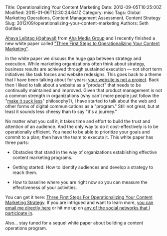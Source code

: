 Title: Operationalizing Your Content Marketing
Date: 2012-09-05T10:25:00Z
Modified: 2015-01-06T12:30:24.641Z
Category: misc
Tags: Global Marketing Operations, Content Management Assessment, Content Strategy
Slug: 2012/09/operationalizing-your-content-marketing
Authors: Seth Gottlieb

[Ahava Leibtag (@ahaval)](https://twitter.com/ahaval) from [Aha Media Group](http://www.ahamediagroup.com/) and I recently finished a new white paper called ["Three First Steps to Operationalizing Your Content Marketing"](http://info.lionbridge.com/content-marketing-operations-ebook.html?utm_name=contentoperationsebook&amp;utm_source=contenthere&amp;utm_medium=blog).  

In the white paper we discuss the huge gap between strategy and execution. While marketing organizations often think about strategy, business results are achieved through sustained execution — not short term initiatives like task forces and website redesigns. This goes back to a theme that I have been talking about for years: [your website is not a project](http://www.contenthere.net/2010/06/jeff-cram-your-website-is-not-a-project.html). Back then I liked to talk about a website as a "product" that needs to be continually maintained and improved. Given that product management is not a common strength in organizations (why can't more people just follow the "[make it suck less](http://www.codesimplicity.com/post/suck-less/)" philosophy?), I have started to talk about the web and other forms of digital communications as a "program." Still not great, but at least it sounds less cheesy than to say "it's a journey."   

No matter what you call it, it takes time and effort to build the trust and attention of an audience. And the only way to do it cost-effectively is to be operationally efficient. You need to be able to prioritize your goals and commit to a plan; then have the team to execute it. This white paper has three parts:  

   

*   Obstacles that stand in the way of organizations establishing effective content marketing programs.  
    
*   Getting started. How to identify audiences and develop a strategy to reach them.  
    
*   How to baseline where you are right now so you can measure the effectiveness of your activities.
  

  

You can get it here: [Three First Steps For Operationalizing Your Content Marketing Strategy](http://info.lionbridge.com/content-marketing-operations-ebook.html?utm_name=contentoperationsebook&amp;utm_source=contenthere&amp;utm_medium=blog). If you are intrigued and want to learn more, [you can email me directly here](/contact) or hit me up on [any of the social networks that I participate in](http://www.sethgottlieb.com/social/index.html).  

  

Also... stay tuned for a sequel white paper about building a content operations program.
